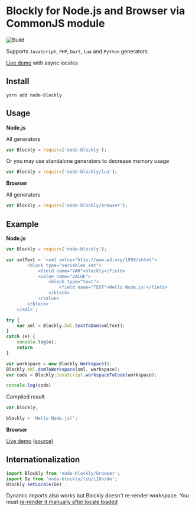 # Blockly for Node.js and Browser via CommonJS module

![Build](https://travis-ci.org/mo4islona/node-blockly.svg?branch=master)


Supports `JavaScript`, `PHP`, `Dart`, `Lua` and `Python` generators.

[Live demo](http://mo4islona.github.io/blockly/) with async locales


## Install
```
yarn add node-blockly
```
## Usage
**Node.js**

All generators
```js
var Blockly = require('node-blockly');
```
Or you may use standalone generators to decrease memory usage
```js 
var Blockly = require('node-blockly/lua');
```

**Browser**

All generators
```js
var Blockly = require('node-blockly/browser');
```

## Example
**Node.js**
```js
var Blockly = require('node-blockly');

var xmlText = `<xml xmlns="http://www.w3.org/1999/xhtml">
        <block type="variables_set">
            <field name="VAR">blockly</field>
            <value name="VALUE">
                <block type="text">
                    <field name="TEXT">Hello Node.js!</field>
                </block>
            </value>
        </block>
    </xml>`;

try {
    var xml = Blockly.Xml.textToDom(xmlText);
}
catch (e) {
    console.log(e);
    return
}

var workspace = new Blockly.Workspace();
Blockly.Xml.domToWorkspace(xml, workspace);
var code = Blockly.JavaScript.workspaceToCode(workspace);

console.log(code)  
```
Compiled result

```js
var blockly; 

blockly = 'Hello Node.js!';
```

**Browser**

[Live demo](http://mo4islona.github.io/blockly/) ([source](https://github.com/mo4islona/mo4islona.github.io/blob/master/blockly/index.js))

## Internationalization

```js
import Blockly from 'node-blockly/browser';
import De from 'node-blockly/lib/i18n/de';
Blockly.setLocale(De)
```

Dynamic imports also works but Blockly doesn't re-render workspace. You must [re-render it manually after locale loaded](https://github.com/mo4islona/node-blockly/blob/master/test/browser/index.js#L6)



